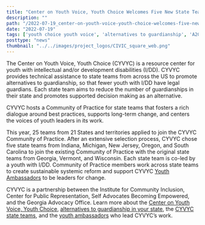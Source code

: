 ```yaml
---
title: "Center on Youth Voice, Youth Choice Welcomes Five New State Teams in Its National Community of Practice on Alternatives to Guardianship"
description: ""
path: "/2022-07-19_center-on-youth-voice-youth-choice-welcomes-five-new-state-teams.md"
date: "2022-07-19"
tags: ['youth choice youth voice', 'alternatives to guardianship', 'A2G', 'Institute for Comunity Inclusion', 'Center for Youth Voice Youth Choice' ]
posttype: "news"
thumbnail: "../../images/project_logos/CIVIC_square_web.png"
---
```


 

The Center on Youth Voice, Youth Choice (CYVYC) is a resource center for youth with intellectual and/or development disabilities (I/DD). CYVYC provides technical assistance to state teams from across the US to promote alternatives to guardianship, so that fewer youth with I/DD have legal guardians. Each state team aims to reduce the number of guardianships in their state and promotes supported decision making as an alternative.

CYVYC hosts a Community of Practice for state teams that fosters a rich dialogue around best practices, supports long-term change, and centers the voices of youth leaders in its work.

This year, 25 teams from 21 States and territories applied to join the CYVYC Community of Practice. After an extensive selection process, CYVYC chose five state teams from Indiana, Michigan, New Jersey, Oregon, and South Carolina to join the existing Community of Practice with the original state teams from Georgia, Vermont, and Wisconsin. Each state team is co-led by a youth with I/DD. Community of Practice members work across state teams to create sustainable systemic reform and support CYVYC [Youth Ambassadors](https://youth-voice.org/youth-ambassadors/) to be leaders for change.

CYVYC is a partnership between the Institute for Community Inclusion, Center for Public Representation, Self Advocates Becoming Empowered, and the Georgia Advocacy Office. Learn more about the [Center on Youth Voice, Youth Choice](https://youth-voice.org/), [alternatives to guardianship in your state](https://cyvyc.likethegoddess.us/a2g-in-your-state/), the [CYVYC state teams](https://youth-voice.org/state-teams/), and the [youth ambassadors](https://youth-voice.org/youth-ambassadors/) who lead CYVYC’s work.